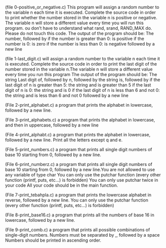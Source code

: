 (file 0-positive_or_negative.c) This program will assign a random number to the variable n each time it is executed. Complete the source code in order to print whether the number stored in the variable n is positive or negative. The variable n will store a different value every time you will run this program. ou don’t have to understand what rand, srand, RAND_MAX do. Please do not touch this code. The output of the program should be: The number, followed by if the number is greater than 0: is positive if the number is 0: is zero if the number is less than 0: is negative followed by a new line

(file 1-last_digit.c) will assign a random number to the variable n each time it is executed. Complete the source code in order to print the last digit of the number stored in the variable n.The variable n will store a different value every time you run this program
The output of the program should be:
The string Last digit of, followed by
n, followed by
the string is, followed by
if the last digit of n is greater than 5: the string and is greater than 5
if the last digit of n is 0: the string and is 0
if the last digit of n is less than 6 and not 0: the string and is less than 6 and not 0
followed by a new line

(File 2-print_alphabet.c) a program that prints the alphabet in lowercase, followed by a new line.

(File 3-print_alphabets.c) a program that prints the alphabet in lowercase, and then in uppercase, followed by a new line

(File 4-print_alphabt.c) a program that prints the alphabet in lowercase, followed by a new line. Print all the letters except q and e.

(File 5-print_numbers.c)  a program that prints all single digit numbers of base 10 starting from 0, followed by a new line.

(File 6-print_numberz.c) a program that prints all single digit numbers of base 10 starting from 0, followed by a new line.You are not allowed to use any variable of type char
You can only use the putchar function (every other function (printf, puts, etc…) is forbidden)
You can only use putchar twice in your code
All your code should be in the main function.

(File 7-print_tebahpla.c) a program that prints the lowercase alphabet in reverse, followed by a new line. You can only use the putchar function (every other function (printf, puts, etc…) is forbidden)

(File 8-print_base16.c) a program that prints all the numbers of base 16 in lowercase, followed by a new line.

(File 9-print_comb.c) a program that prints all possible combinations of single-digit numbers.
Numbers must be separated by ,, followed by a space
Numbers should be printed in ascending order.
